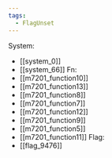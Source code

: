 ```yaml
---
tags:
  - FlagUnset
---
```

System:
- [[system_0]]
- [[system_66]]
Fn:
- [[m7201_function10]]
- [[m7201_function13]]
- [[m7201_function8]]
- [[m7201_function7]]
- [[m7201_function12]]
- [[m7201_function9]]
- [[m7201_function5]]
- [[m7201_function11]]
Flag:
- [[flag_9476]]
